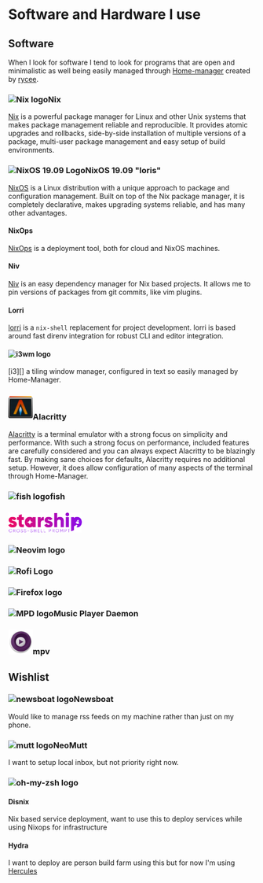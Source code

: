 # Software and Hardware I use

## Software

When I look for software I tend to look for programs that are open and minimalistic
as well being easily managed through [Home-manager][] created by [rycee][].

<h3><img width="50" alt="Nix logo" src="https://nixos.wiki/images/thumb/2/20/Home-nixos-logo.png/x207px-Home-nixos-logo.png.pagespeed.ic.38jujIAhx5.png">Nix</h3>

[Nix][] is a powerful package manager for Linux and other Unix systems that makes package management reliable and reproducible.
It provides atomic upgrades and rollbacks, side-by-side installation of multiple versions of a package, multi-user package management and easy setup of build environments.


<h3><img width="50" alt="NixOS 19.09 Logo" src= https://raw.githubusercontent.com/NixOS/nixos-artwork/master/releases/19.09-loris/loris.png>NixOS 19.09 "loris"</h3>

[NixOS][] is a Linux distribution with a unique approach to package and configuration management.
Built on top of the Nix package manager, it is completely declarative, makes upgrading systems reliable, and has many other advantages.


#### NixOps
[NixOps][] is a deployment tool, both for cloud and NixOS machines.

#### Niv
[Niv][] is an easy dependency manager for Nix based projects.
It allows me to pin versions of packages from git commits, like vim plugins.

#### Lorri
[lorri][] is a `nix-shell` replacement for project development. lorri is
based around fast direnv integration for robust CLI and editor
integration.


<h4><img width="150" alt="i3wm logo" src="https://raw.githubusercontent.com/i3/i3.github.io/master/img/logo.png"></h4>

[i3][] a tiling window manager, configured in text so easily managed by Home-Manager.

<h3><img width="50" alt="Alacritty Logo" src="https://raw.githubusercontent.com/alacritty/alacritty/master/extra/logo/compat/alacritty-term%2Bscanlines.png">Alacritty</h3>

[Alacritty][] is a terminal emulator with a strong focus on simplicity and performance.
With such a strong focus on performance, included features are carefully considered and you can always expect Alacritty to be blazingly fast.
By making sane choices for defaults, Alacritty requires no additional setup.
However, it does allow configuration of many aspects of the terminal through Home-Manager.

<h3><img width="70" alt="fish logo" src="https://fishshell.com/assets/img/Terminal_Logo_CRT_Small.png">fish</h3>

<h3><img width="150" alt="starship logo" src="https://raw.githubusercontent.com/starship/starship/master/media/logo.png"></h3>

<h3><img width="150" alt="Neovim logo" src="https://raw.githubusercontent.com/neovim/neovim.github.io/master/images/logo%402x.png"></h3>

<h3><img width="150" alt="Rofi Logo" src="https://cdn.slant.co/d6008a78-ea3b-4c11-9f31-760fd7353445/-/format/jpeg/-/progressive/yes/-/preview/480x480/"></h3>

<h3><img width="150" alt="Firefox logo" src="https://www.mozilla.org/media/protocol/img/logos/firefox/browser/logo-word-hor-sm.5622edbdf02d.png"></h3>

<h3><img width="50" alt="MPD logo" src="https://raw.githubusercontent.com/MusicPlayerDaemon/website/master/content/logo.png">Music Player Daemon</h3>

<h3><img width="50" alt="mpv logo" src="https://raw.githubusercontent.com/mpv-player/mpv.io/master/source/images/mpv-logo-128.png">mpv</h3>



## Wishlist

<h3><img width="50" alt="newsboat logo" src="https://newsboat.org/logo.svg">Newsboat</h3>
Would like to manage rss feeds on my machine rather than just on my phone.

<h3><img width="50" alt="mutt logo" src="https://raw.githubusercontent.com/neomutt/neomutt.github.io/master/images/mutt-64x64.png">NeoMutt</h3>
I want to setup local inbox, but not priority right now.

<h3><img width="150" alt="oh-my-zsh logo" src="https://upload.wikimedia.org/wikipedia/commons/thumb/1/1e/Oh_My_Zsh_logo.png/220px-Oh_My_Zsh_logo.png"></h3>

#### Disnix
Nix based service deployment, want to use this to deploy services while using Nixops for infrastructure

#### Hydra
I want to deploy are person build farm using this but for now I'm using [Hercules][]

[Home-Manager]: https://github.com/rycee/home-manager
[rycee]: https://rycee.net/
[Nix]: https://nixos.org/nix/about.html
[Nixos]: https://nixos.org/nixos/about.html
[Nixops]: https://nixos.org/nixops/
[Niv]: https://github.com/nmattia/niv
[lorri]: https://github.com/target/lorri
[Hercules]: https://hercules-ci.comhttps://upload.wikimedia.org/wikipedia/commons/thumb/1/1e/Oh_My_Zsh_logo.png/220px-Oh_My_Zsh_logo.png
[Alacritty]: https://github.com/alacritty/alacritty
